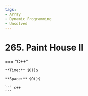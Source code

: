 ```yaml
---
tags:
- Array
- Dynamic Programming
- Unsolved
---
```



# 265. Paint House II

=== "C++"

    **Time:** $O()$

    **Space:** $O()$

    ``` c++
    ```
